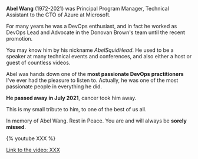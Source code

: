 __Abel Wang__ (1972-2021) was Principal Program Manager, Technical Assistant to the CTO of Azure at Microsoft. 

For many years he was a DevOps enthusiast, and in fact he worked as DevOps Lead and Advocate in the Donovan Brown's team until the recent promotion.

You may know him by his nickname _AbelSquidHead_. He used to be a speaker at many technical events and conferences, and also either a host or guest of countless videos.

Abel was hands down one of the __most passionate DevOps practitioners__ I've ever had the pleasure to listen to. Actually, he was one of the most passionate people in everything he did.

__He passed away in July 2021__, cancer took him away.

This is my small tribute to him, to one of the best of us all.

In memory of Abel Wang. Rest in Peace. You are and will always be __sorely missed__.

{% youtube XXX %}

[Link to the video: XXX](XXX)